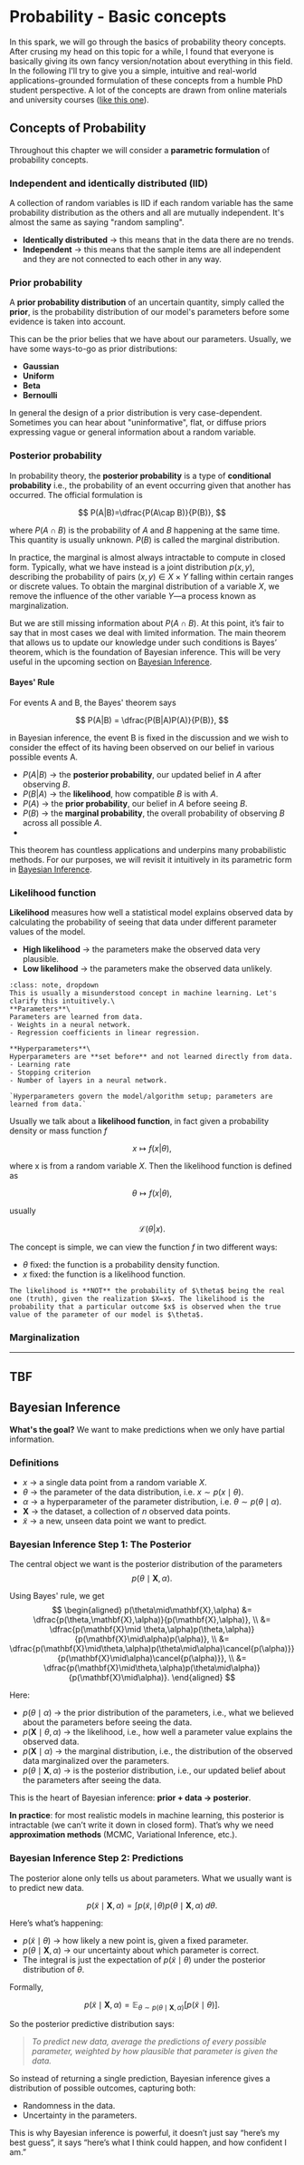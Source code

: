 # Probability - Basic concepts

In this spark, we will go through the basics of probability theory concepts. After crusing my head on this topic for a while, I found that everyone is basically giving its own fancy version/notation about everything in this field. In the following I'll try to give you a simple, intuitive and real-world applications-grounded formulation of these concepts from a humble PhD student perspective. A lot of the concepts are drawn from online materials and university courses ([like this one](https://ermongroup.github.io/cs228-notes/preliminaries/probabilityreview/)).

## Concepts of Probability
Throughout this chapter we will consider a **parametric formulation** of probability concepts.

### Independent and identically distributed (IID)
A collection of random variables is IID if each random variable has the same probability distribution as the others and all are mutually independent. It's almost the same as saying "random sampling".
- **Identically distributed** → this means that in the data there are no trends.
- **Independent** → this means that the sample items are all independent and they are not connected to each other in any way.

### Prior probability
A **prior probability distribution** of an uncertain quantity, simply called the **prior**, is the probability distribution of our model's parameters before some evidence is taken into account.

This can be the prior belies that we have about our parameters. Usually, we have some ways-to-go as prior distributions:
- **Gaussian**
- **Uniform**
- **Beta**
- **Bernoulli**

In general the design of a prior distribution is very case-dependent. Sometimes you can hear about "uninformative", flat, or diffuse priors expressing vague or general information about a random variable.

### Posterior probability
In probability theory, the **posterior probability** is a type of **conditional probability** i.e., the probability of an event occurring given that another has occurred. The official formulation is

$$
P(A|B)=\dfrac{P(A\cap B)}{P(B)},
$$

where $P(A \cap B)$ is the probability of $A$ and $B$ happening at the same time. This quantity is usually unknown. $P(B)$ is called the marginal distribution.

In practice, the marginal is almost always intractable to compute in closed form. Typically, what we have instead is a joint distribution $p(x,y)$, describing the probability of pairs $(x,y) \in X \times Y$ falling within certain ranges or discrete values. To obtain the marginal distribution of a variable $X$, we remove the influence of the other variable $Y$—a process known as marginalization.

But we are still missing information about $P(A \cap B)$. At this point, it’s fair to say that in most cases we deal with limited information. The main theorem that allows us to update our knowledge under such conditions is Bayes’ theorem, which is the foundation of Bayesian inference. This will be very useful in the upcoming section on [Bayesian Inference](#bayesian-inference).

#### Bayes' Rule
For events A and B, the Bayes' theorem says

$$
P(A|B) = \dfrac{P(B|A)P(A)}{P(B)},
$$

in Bayesian inference, the event B is fixed in the discussion and we wish to consider the effect of its having been observed on our belief in various possible events A. 
- $P(A|B)$ → the **posterior probability**, our updated belief in $A$ after observing $B$.
- $P(B|A)$ → the **likelihood**, how compatible $B$ is with $A$.
- $P(A)$ → the **prior probability**, our belief in $A$ before seeing $B$.
- $P(B)$ → the **marginal probability**, the overall probability of observing $B$ across all possible $A$.
- 
This theorem has countless applications and underpins many probabilistic methods. For our purposes, we will revisit it intuitively in its parametric form in [Bayesian Inference](#bayesian-inference).

### Likelihood function
**Likelihood** measures how well a statistical model explains observed data by calculating the probability of seeing that data under different parameter values of the model.
- **High likelihood** → the parameters make the observed data very plausible.
- **Low likelihood** → the parameters make the observed data unlikely.

```{admonition} **Hyperparameters vs Parameters**
:class: note, dropdown
This is usually a misunderstood concept in machine learning. Let's clarify this intuitively.\
**Parameters**\
Parameters are learned from data.
- Weights in a neural network.
- Regression coefficients in linear regression.

**Hyperparameters**\
Hyperparameters are **set before** and not learned directly from data.
- Learning rate
- Stopping criterion
- Number of layers in a neural network.

`Hyperparameters govern the model/algorithm setup; parameters are learned from data.`
```

Usually we talk about a **likelihood function**, in fact given a probability density or mass function $f$

$$
x \mapsto f(x | \theta),
$$

where x is from a random variable $X$. Then the likelihood function is defined as

$$
\theta \mapsto f(x|\theta),
$$

usually

$$
\mathcal{L}(\theta | x).
$$

The concept is simple, we can view the function $f$ in two different ways:
- $\theta$ fixed: the function is a probability density function.
- $x$ fixed: the function is a likelihood function.

```{warning}
The likelihood is **NOT** the probability of $\theta$ being the real one (truth), given the realization $X=x$. The likelihood is the probability that a particular outcome $x$ is observed when the true value of the parameter of our model is $\theta$.
```

### Marginalization


---
TBF
---

## Bayesian Inference
**What's the goal?** We want to make predictions when we only have partial information.

### Definitions
- $x$ → a single data point from a random variable $X$.
- $\theta$ → the parameter of the data distribution, i.e. $x \sim p(x \mid \theta)$.
- $\alpha$ → a hyperparameter of the parameter distribution, i.e. $\theta \sim p(\theta \mid \alpha)$.
- $\mathbf{X}$ → the dataset, a collection of $n$ observed data points.
- $\tilde{x}$ → a new, unseen data point we want to predict.

### Bayesian Inference Step 1: The Posterior
The central object we want is the posterior distribution of the parameters
$$
p(\theta\mid\mathbf{X},\alpha).
$$

Using Bayes' rule, we get
$$
\begin{aligned}
p(\theta\mid\mathbf{X},\alpha) &= \dfrac{p(\theta,\mathbf{X},\alpha)}{p(\mathbf{X},\alpha)}, \\
&= \dfrac{p(\mathbf{X}\mid \theta,\alpha)p(\theta,\alpha)}{p(\mathbf{X}\mid\alpha)p(\alpha)}, \\
&= \dfrac{p(\mathbf{X}\mid\theta,\alpha)p(\theta\mid\alpha)\cancel{p(\alpha)}}{p(\mathbf{X}\mid\alpha)\cancel{p(\alpha)}}, \\
&= \dfrac{p(\mathbf{X}\mid\theta,\alpha)p(\theta\mid\alpha)}{p(\mathbf{X}\mid\alpha)}.
\end{aligned}
$$

Here:
- $p(\theta\mid\alpha)$ → the prior distribution of the parameters, i.e., what we believed about the parameters before seeing the data.
- $p(\mathbf{X}\mid\theta,\alpha)$ → the likelihood, i.e., how well a parameter value explains the observed data.
- $p(\mathbf{X}\mid\alpha)$ → the marginal distribution, i.e., the distribution of the observed data marginalized over the parameters.
- $p(\theta\mid\mathbf{X},\alpha)$ → is the posterior distribution, i.e., our updated belief about the parameters after seeing the data.

This is the heart of Bayesian inference: **prior + data → posterior**.

**In practice**: for most realistic models in machine learning, this posterior is intractable (we can’t write it down in closed form). That’s why we need **approximation methods** (MCMC, Variational Inference, etc.).

### Bayesian Inference Step 2: Predictions
The posterior alone only tells us about parameters. What we usually want is to predict new data.

$$
p(\tilde x\mid\mathbf{X},\alpha) = \int p(\tilde x, \mid \theta) p(\theta \mid \mathbf{X},\alpha)\; d\theta.
$$

Here’s what’s happening:
- $p(\tilde{x} \mid \theta)$ → how likely a new point is, given a fixed parameter.
- $p(\theta \mid \mathbf{X}, \alpha)$ → our uncertainty about which parameter is correct.
- The integral is just the expectation of $p(\tilde{x} \mid \theta)$ under the posterior distribution of $\theta$.

Formally,

$$
p(\tilde{x} \mid \mathbf{X}, \alpha) = \mathbb{E}_{\theta \sim p(\theta \mid \mathbf{X}, \alpha)}\big[p(\tilde{x} \mid \theta)\big].
$$

So the posterior predictive distribution says:

> *To predict new data, average the predictions of every possible parameter, weighted by how plausible that parameter is given the data.*


So instead of returning a single prediction, Bayesian inference gives a distribution of possible outcomes, capturing both:
- Randomness in the data.
- Uncertainty in the parameters.

This is why Bayesian inference is powerful, it doesn’t just say “here’s my best guess”, it says “here’s what I think could happen, and how confident I am.”
